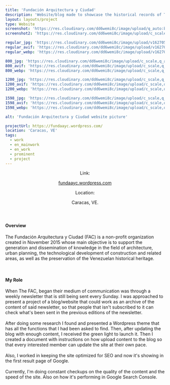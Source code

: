 ```yaml
---
title: 'Fundación Arquitectura y Ciudad'
description: 'Website/blog made to showcase the historical records of The Architecture in Venezuela through its history.'
layout: layouts/project
type: Website
screenshot: 'https://res.cloudinary.com/dd6wemi8c/image/upload/q_auto:best/v1618500648/portfolio/FAC-Mock_ybvyrn.png'
screenshot2: 'https://res.cloudinary.com/dd6wemi8c/image/upload/c_scale,f_auto,q_auto:eco,w_1140/v1618242432/portfolio/FAC-desktop_oxoprf.png'

regular_jpg: 'https://res.cloudinary.com/dd6wemi8c/image/upload/v1627056388/portfolio/fac_mgqez7.jpg'
regular_avif: 'https://res.cloudinary.com/dd6wemi8c/image/upload/v1627056388/portfolio/fac_mgqez7.avif'
regular_webp: 'https://res.cloudinary.com/dd6wemi8c/image/upload/v1627056388/portfolio/fac_mgqez7.webp'

800_jpg: 'https://res.cloudinary.com/dd6wemi8c/image/upload/c_scale,q_auto:low,w_800/v1627056388/portfolio/fac_mgqez7.jpg'
800_avif: 'https://res.cloudinary.com/dd6wemi8c/image/upload/c_scale,q_auto:low,w_800/v1627056388/portfolio/fac_mgqez7.avif'
800_webp: 'https://res.cloudinary.com/dd6wemi8c/image/upload/c_scale,q_auto:low,w_800/v1627056388/portfolio/fac_mgqez7.webp'

1200_jpg: 'https://res.cloudinary.com/dd6wemi8c/image/upload/c_scale,q_auto:eco,w_1200/v1627056388/portfolio/fac_mgqez7.jpg'
1200_avif: 'https://res.cloudinary.com/dd6wemi8c/image/upload/c_scale,q_auto:eco,w_1200/v1627056388/portfolio/fac_mgqez7.avif'
1200_webp: 'https://res.cloudinary.com/dd6wemi8c/image/upload/c_scale,q_auto:eco,w_1200/v1627056388/portfolio/fac_mgqez7.webp'

1598_jpg: 'https://res.cloudinary.com/dd6wemi8c/image/upload/c_scale,q_auto:good,w_1598/v1627056388/portfolio/fac_mgqez7.jpg'
1598_avif: 'https://res.cloudinary.com/dd6wemi8c/image/upload/c_scale,q_auto:good,w_1598/v1627056388/portfolio/fac_mgqez7.avif'
1598_webp: 'https://res.cloudinary.com/dd6wemi8c/image/upload/c_scale,q_auto:good,w_1598/v1627056388/portfolio/fac_mgqez7.webp'

alt: 'Fundación Arquitectura y Ciudad website picture'

projectUrl: https://fundaayc.wordpress.com/
location: 'Caracas, VE'
tags:
  - work
  - en_mainwork
  - en_work
  - prominent
  - project
---
```


<header class="project-info">
  <div class="project-link">
    <p>Link:</p>
    <a href="https://fundaayc.wordpress.com/" target="_blank" rel="noopener noreferrer">fundaayc.wordpress.com</a>
  </div>
  <div class="project-location">
    <p>Location:</p>
    <p>Caracas, VE.</p>
  </div>
</header>

#### Overview

The Fundación Arquitectura y Ciudad (FAC) is a non-profit organization created in November 2015 whose main objective is to support the generation and dissemination of knowledge in the field of architecture, urban planning, the technological development of construction and related areas, as well as the preservation of the Venezuelan historical heritage.

<br>

#### My Role

When The FAC, began their medium of communication was through a weekly newsletter that is still being sent every Sunday. I was approached to present a project of a blog/website that could work as an archive of the content of said newsletter, so that people that isn't subscribed to it can check what's been sent in the previous editions of the newsletter.
\
\
After doing some research I found and presented a Wordpress theme that has all the functions that I had been asked to find. Then, after updating the blog with enough content, I received the green light to launch it. Then I created a document with instructions on how upload content to the blog so that every interested member can update the site at their own pace.
\
\
Also, I worked in keeping the site optimized for SEO and now it's showing in the first result page of Google.
\
\
Currently, I'm doing constant checkups on the quality of the content and the speed of the site. Also on how it's performing in Google Search Console.
